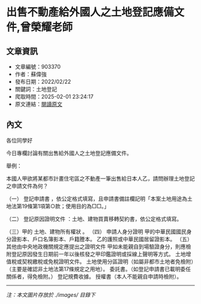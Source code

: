 # 出售不動產給外國人之土地登記應備文件,曾榮耀老師

## 文章資訊
- 文章編號：903370
- 作者：蘇偉強
- 發布日期：2022/02/22
- 關鍵詞：土地登記
- 爬取時間：2025-02-01 23:24:17
- 原文連結：[閱讀原文](https://real-estate.get.com.tw/Columns/detail.aspx?no=903370)

## 內文


各位同學好


今日專欄討論有關出售給外國人之土地登記應備文件。


舉例：


本國人甲欲將某都市計畫住宅區之不動產一筆出售給日本人乙，請問辦理土地登記之申請文件為何？


（一）
登記申請書
，依公定格式填寫，且申請書備註欄記明「本案土地用途為土地法第19條第1項第○款；使用目的為□□。」


（二）
登記原因證明文件
：土地、建物買賣移轉契約書，依公定格式填寫。


（三）甲的
土地、建物所有權狀
。
（四）
申請人身分證明
甲的中華民國國民身分證影本、戶口名簿影本、戶籍謄本。
乙的護照或中華民國居留證影本。
（五）
其他由中央地政機關規定應提出之證明文件
甲如未能親自到場驗證身分，則應檢附登記原因發生日期前一年以後核發之甲印鑑證明或採線上聲明等方式。
土地增值稅或契稅繳稅或免稅證明文件。
土地使用分區證明（如屬非都市土地者免檢附）（主要是確認非土地法第17條規定之用地）。
委託書。（如登記申請書已載明委任關係者，得免檢附。）
登記規費收據。
授權書（本人不能親自申請時檢附）。

---
*注：本文圖片存放於 ./images/ 目錄下*
